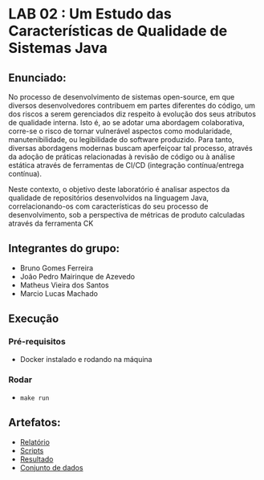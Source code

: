 # LAB 02 : Um Estudo das Características de Qualidade de Sistemas Java

## Enunciado:

No processo de desenvolvimento de sistemas open-source, em que diversos desenvolvedores contribuem em partes diferentes do código, um dos riscos a serem gerenciados diz respeito à evolução dos seus atributos de qualidade interna. Isto é, ao se adotar uma abordagem colaborativa, corre-se o risco de tornar vulnerável aspectos como modularidade, manutenibilidade, ou legibilidade do software produzido. Para tanto, diversas abordagens modernas buscam aperfeiçoar tal processo, através da adoção de práticas relacionadas à revisão de código ou à análise estática através de ferramentas de CI/CD (integração contínua/entrega contínua).

Neste contexto, o objetivo deste laboratório é analisar aspectos da qualidade de repositórios desenvolvidos na linguagem Java, correlacionando-os com características do seu processo de desenvolvimento, sob a perspectiva de métricas de produto calculadas através da ferramenta CK

## Integrantes do grupo:

* Bruno Gomes Ferreira
* João Pedro Mairinque de Azevedo
* Matheus Vieira dos Santos
* Marcio Lucas Machado

## Execução

### Pré-requisitos
* Docker instalado e rodando na máquina

### Rodar
* `make run`

## Artefatos:

* [Relatório](docs/README.md)
* [Scripts](scripts)
* [Resultado](scripts/output_csv_repos/repos.csv)
* [Conjunto de dados](scripts/dataset)
